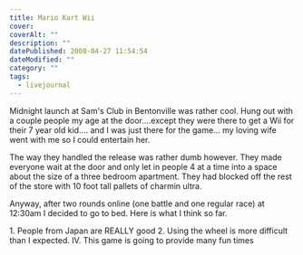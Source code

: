 ```yaml
---
title: Mario Kart Wii
cover: 
coverAlt: ""
description: ""
datePublished: 2008-04-27 11:54:54
dateModified: ""
category: ""
tags:
  - livejournal
---
```


Midnight launch at Sam's Club in Bentonville was rather cool. Hung out with a couple people my age at the door....except they were there to get a Wii for their 7 year old kid.... and I was just there for the game... my loving wife went with me so I could entertain her.

The way they handled the release was rather dumb however. They made everyone wait at the door and only let in people 4 at a time into a space about the size of a three bedroom apartment. They had blocked off the rest of the store with 10 foot tall pallets of charmin ultra.

Anyway, after two rounds online (one battle and one regular race) at 12:30am I decided to go to bed. Here is what I think so far.

1\. People from Japan are REALLY good
2\. Using the wheel is more difficult than I expected.
IV. This game is going to provide many fun times
